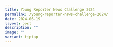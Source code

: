 ```yaml
---
title: Young Reporter News Challenge 2024
permalink: /young-reporter-news-challenge-2024/
date: 2024-06-19
layout: post
description: ""
image: ""
variant: tiptap
---
```


